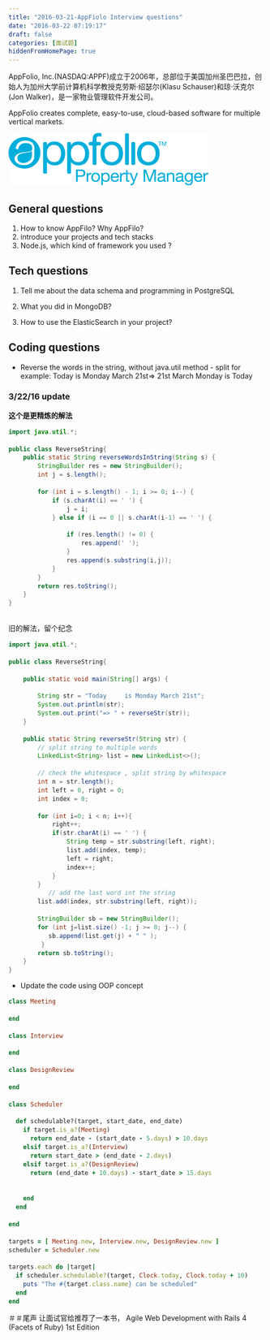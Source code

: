 ```yaml
---
title: "2016-03-21-AppFiolo Interview questions"
date: "2016-03-22 07:19:17"
draft: false
categories: [面试题]
hiddenFromHomePage: true
---
```

AppFolio, Inc.(NASDAQ:APPF)成立于2006年，总部位于美国加州圣巴巴拉，创始人为加州大学前计算机科学教授克劳斯·绍瑟尔(Klasu Schauser)和琼·沃克尔(Jon Walker)，是一家物业管理软件开发公司。

AppFolio creates complete, easy-to-use, cloud-based software for multiple vertical markets. 

![AppFolio Property Manager](/static/images/面试题/1647554-8c6bef1ed2d2025c.png)
## General questions
1. How to know AppFilo? Why AppFilo?
2. introduce your projects and tech stacks
3. Node.js, which kind of framework you used ?


## Tech questions

1. Tell me about the data schema and programming in PostgreSQL

2. What you did in MongoDB?

3. How to use the ElasticSearch in your project?

## Coding questions
- Reverse the words in the string, without java.util method - split
for example: 
Today     is Monday March 21st=>  21st March  Monday  is          Today

### 3/22/16 update
**这个是更精炼的解法**
```java
import java.util.*;

public class ReverseString{
	public static String reverseWordsInString(String s) {
		StringBuilder res = new StringBuilder(); 
		int j = s.length();
		
        for (int i = s.length() - 1; i >= 0; i--) {
            if (s.charAt(i) == ' ') {
                j = i;
            } else if (i == 0 || s.charAt(i-1) == ' ') {
                
                if (res.length() != 0) {
                    res.append(' ');
                }
                res.append(s.substring(i,j));
            }
        }
        return res.toString();
	}
}
	
```

旧的解法，留个纪念
```java
import java.util.*;

public class ReverseString{

    public static void main(String[] args) {

        String str = "Today     is Monday March 21st";
        System.out.println(str);
        System.out.print("=> " + reverseStr(str));
    }

    public static String reverseStr(String str) {
        // split string to multiple words
        LinkedList<String> list = new LinkedList<>();
        
        // check the whitespace , split string by whitespace
        int n = str.length();
        int left = 0, right = 0; 
        int index = 0;

        for (int i=0; i < n; i++){
            right++;
            if(str.charAt(i) == ' ') {
                String temp = str.substring(left, right);
                list.add(index, temp); 
                left = right;
                index++;
            }
        }
           // add the last word int the string
        list.add(index, str.substring(left, right));

        StringBuilder sb = new StringBuilder();
        for (int j=list.size() -1; j >= 0; j--) {
           sb.append(list.get(j) + " " );
         }
        return sb.toString();
    }
}

```

-  Update the code using OOP concept

```Ruby
class Meeting

end

class Interview

end

class DesignReview

end

class Scheduler

  def schedulable?(target, start_date, end_date)
    if target.is_a?(Meeting)
      return end_date - (start_date - 5.days) > 10.days
    elsif target.is_a?(Interview)
      return start_date > (end_date - 2.days)
    elsif target.is_a?(DesignReview)
      return (end_date + 10.days) - start_date > 15.days

    
    end
  end

end

targets = [ Meeting.new, Interview.new, DesignReview.new ]
scheduler = Scheduler.new

targets.each do |target|
  if scheduler.schedulable?(target, Clock.today, Clock.today + 10)
    puts "The #{target.class.name} can be scheduled"
  end
end
```

＃＃尾声
让面试官给推荐了一本书，
Agile Web Development with Rails 4 (Facets of Ruby) 1st Edition
